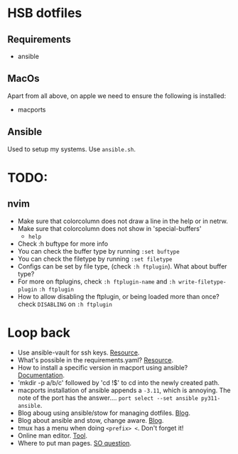 # HSB dotfiles

## Requirements
- ansible

## MacOs
Apart from all above, on apple we need to ensure the following is installed:
- macports

## Ansible
Used to setup my systems. Use `ansible.sh`.

# TODO:
## nvim
- Make sure that colorcolumn does not draw a line in the help or in netrw.
- Make sure that colorcolumn does not show in 'special-buffers'
    - `help`
- Check :h buftype for more info
- You can check the buffer type by running `:set buftype`
- You can check the filetype by running `:set filetype`
- Configs can be set by file type, (check `:h ftplugin`). What about buffer type?
- For more on ftplugins, check `:h ftplugin-name` and `:h write-filetype-plugin` `:h ftplugin`
- How to allow disabling the ftplugin, or being loaded more than once? check `DISABLING` on `:h ftplugin`

# Loop back
- Use ansible-vault for ssh keys. [Resource](https://www.shellhacks.com/ansible-sudo-a-password-is-required/).
- What's possible in the requirements.yaml? [Resource](https://docs.ansible.com/ansible/latest/galaxy/user_guide.html#installing-roles-and-collections-from-the-same-requirements-yml-file).
- How to install a specific version in macport using ansible? [Documentation](https://docs.ansible.com/ansible/latest/collections/community/general/macports_module.html).
- 'mkdir -p a/b/c' followed by 'cd !$' to cd into the newly created path.
- macports installation of ansible appends a `-3.11`, which is annoying. The note of the port has the answer.... `port select --set ansible py311-ansible`.
- Blog aboug using ansible/stow for managing dotfiles. [Blog](https://www.iduoad.com/posts/treat-your-dotfiles-better/).
- Blog about ansible and stow, change aware. [Blog](https://phelipetls.github.io/posts/introduction-to-ansible/).
- tmux has a menu when doing `<prefix> <`. Don't forget it!
- Online man editor. [Tool](https://roperzh.github.io/grapse/).
- Where to put man pages. [SO question](https://unix.stackexchange.com/questions/90759/where-should-i-install-manual-pages-in-user-directory).
